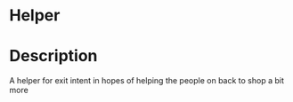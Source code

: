 # Helper

<h1>Description</h1>
<p>A helper for exit intent in hopes of helping the people on back to shop a bit more</p>
